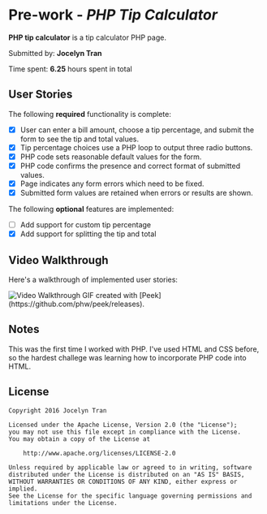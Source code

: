 # Pre-work - *PHP Tip Calculator*

**PHP tip calculator** is a tip calculator PHP page.

Submitted by: **Jocelyn Tran**

Time spent: **6.25** hours spent in total

## User Stories

The following **required** functionality is complete:
* [x] User can enter a bill amount, choose a tip percentage, and submit the form to see the tip and total values.
* [x] Tip percentage choices use a PHP loop to output three radio buttons.
* [x] PHP code sets reasonable default values for the form.
* [x] PHP code confirms the presence and correct format of submitted values.
* [x] Page indicates any form errors which need to be fixed.
* [x] Submitted form values are retained when errors or results are shown.

The following **optional** features are implemented:
* [ ] Add support for custom tip percentage
* [x] Add support for splitting the tip and total

## Video Walkthrough

Here's a walkthrough of implemented user stories:

<img src='http://i.imgur.com/PaiTpoS.gif' title='Video Walkthrough' width='' alt='Video Walkthrough' />
GIF created with [Peek](https://github.com/phw/peek/releases).

## Notes

This was the first time I worked with PHP. I've used HTML and CSS before, so the
hardest challege was learning how to incorporate PHP code into HTML.

## License

    Copyright 2016 Jocelyn Tran

    Licensed under the Apache License, Version 2.0 (the "License");
    you may not use this file except in compliance with the License.
    You may obtain a copy of the License at

        http://www.apache.org/licenses/LICENSE-2.0

    Unless required by applicable law or agreed to in writing, software
    distributed under the License is distributed on an "AS IS" BASIS,
    WITHOUT WARRANTIES OR CONDITIONS OF ANY KIND, either express or implied.
    See the License for the specific language governing permissions and
    limitations under the License.

